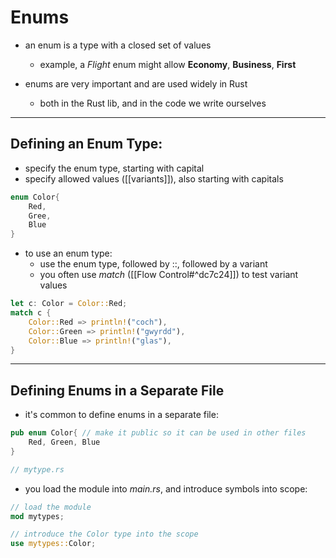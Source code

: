 # Enums
- an enum is a type with a closed set of values
	- example, a *Flight* enum might allow **Economy**, **Business**, **First**
	
- enums are very important and are used widely in Rust
	- both in the Rust lib, and in the code we write ourselves

---
## Defining an Enum Type:
- specify the enum type, starting with capital
- specify allowed values ([[variants]]), also starting with capitals

```rust
enum Color{
	Red,
	Gree,
	Blue
}
```

- to use an enum type:
	- use the enum type, followed by ::, followed by a variant
	- you often use *match* ([[Flow Control#^dc7c24]]) to test variant values
```rust
let c: Color = Color::Red;
match c {
	Color::Red => println!("coch"),
	Color::Green => println!("gwyrdd"),
	Color::Blue => println!("glas"),
}
```

---
## Defining Enums in a Separate File
- it's common to define enums in a separate file:

```rust
pub enum Color{ // make it public so it can be used in other files
	Red, Green, Blue
}

// mytype.rs
```

- you load the module into *main.rs*, and introduce symbols into scope:
```rust
// load the module
mod mytypes;

// introduce the Color type into the scope
use mytypes::Color;
```
